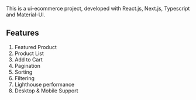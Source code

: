 This is a ui-ecommerce project, developed with React.js, Next.js, Typescript and Material-UI.

## Features
1. Featured Product
2. Product List
3. Add to Cart
4. Pagination
5. Sorting
6. Filtering
7. Lighthouse performance
8. Desktop & Mobile Support

